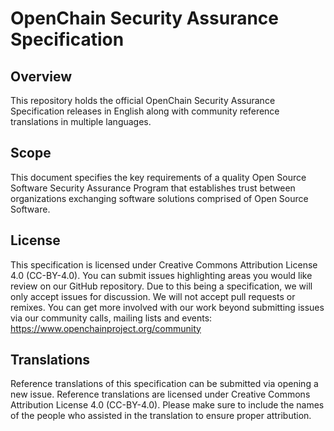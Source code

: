 # OpenChain Security Assurance Specification

## Overview

This repository holds the official OpenChain Security Assurance Specification releases in English along with community reference translations in multiple languages.

## Scope 

This document specifies the key requirements of a quality Open Source Software Security Assurance Program that establishes trust between organizations exchanging software solutions comprised of Open Source Software.

## License

This specification is licensed under Creative Commons Attribution License 4.0 (CC-BY-4.0). You can submit issues highlighting areas you would like review on our GitHub repository. Due to this being a specification, we will only accept issues for discussion. We will not accept pull requests or remixes. You can get more involved with our work beyond submitting issues via our community calls, mailing lists and events: https://www.openchainproject.org/community

## Translations

Reference translations of this specification can be submitted via opening a new issue. Reference translations are licensed under Creative Commons Attribution License 4.0 (CC-BY-4.0). Please make sure to include the names of the people who assisted in the translation to ensure proper attribution.
